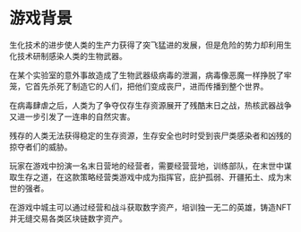 # 游戏背景

生化技术的进步使人类的生产力获得了突飞猛进的发展，但是危险的势力却利用生化技术研制感染人类的生物武器。

在某个实验室的意外事故造成了生物武器级病毒的泄漏，病毒像恶魔一样挣脱了牢笼，它首先杀死了制造它的人们，把他们变成丧尸，进而传播到整个世界。

在病毒肆虐之后，人类为了争夺仅存生存资源展开了残酷末日之战，热核武器战争又进一步引发了一连串的自然灾害。

残存的人类无法获得稳定的生存资源，生存安全也时时受到丧尸类感染者和凶残的掠夺者们的威胁。

玩家在游戏中扮演一名末日营地的经营者，需要经营营地，训练部队，在末世中谋取生存之道，在这款策略经营类游戏中成为指挥官，庇护孤弱、开疆拓土、成为末世的强者。

在游戏中城主可以通过经营和战斗获取数字资产，培训独一无二的英雄，铸造NFT并无缝交易各类区块链数字资产。
